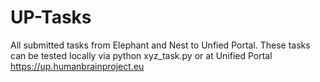 # UP-Tasks
All submitted tasks from Elephant and Nest to Unfied Portal.
These tasks can be tested locally via python xyz_task.py
or at Unified Portal https://up.humanbrainproject.eu
